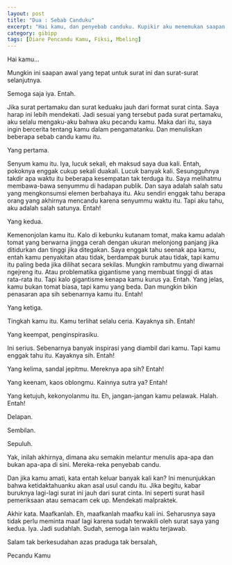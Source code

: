 ```yaml
---
layout: post
title: "Dua : Sebab Canduku"
excerpt: "Hai kamu, dan penyebab canduku. Kupikir aku menemukan saapan yang tepat."
category: gibipp
tags: [Diare Pencandu Kamu, Fiksi, Mbeling]
---
```


Hai kamu...

Mungkin ini saapan awal yang tepat untuk surat ini dan surat-surat selanjutnya.

Semoga saja iya. Entah.

Jika surat pertamaku dan surat keduaku jauh dari format surat cinta. Saya harap ini lebih mendekati. Jadi sesuai yang tersebut pada surat pertamaku, aku selalu mengaku-aku bahwa aku pecandu kamu. Maka dari itu, saya ingin bercerita tentang kamu dalam pengamatanku. Dan menuliskan beberapa sebab candu kamu itu.

Yang pertama.

Senyum kamu itu. Iya, lucuk sekali, eh maksud saya dua kali. Entah, pokoknya enggak cukup sekali duakali. Lucuk banyak kali. Sesungguhnya takdir apa waktu itu beberapa kesempatan tak terduga itu. Saya melihatmu membawa-bawa senyummu di hadapan publik. Dan saya adalah salah satu yang mengkonsumsi elemen berbahaya itu. Aku sendiri enggak tahu berapa orang yang akhirnya mencandu karena senyummu waktu itu. Tapi aku tahu, aku adalah salah satunya. Entah!

Yang kedua.

Kemenonjolan kamu itu. Kalo di kebunku kutanam tomat, maka kamu adalah tomat yang berwarna jingga cerah dengan ukuran melonjong panjang jika ditidurkan dan tinggi jika ditegakan. Saya enggak tahu seenak apa kamu, entah kamu penyakitan atau tidak, berdampak buruk atau tidak, tapi kamu itu paling beda jika dilihat secara sekilas. Mungkin rambutmu yang diwarnai ngejreng itu. Atau problematika gigantisme yang membuat tinggi di atas rata-rata itu. Tapi kalo gigantisme kenapa kamu kurus ya. Entah. Yang jelas, kamu bukan tomat biasa, tapi kamu yang beda. Dan mungkin bikin penasaran apa sih sebenarnya kamu itu. Entah!

Yang ketiga.

Tingkah kamu itu. Kamu terlihat selalu ceria. Kayaknya sih. Entah!

Yang keempat, penginspirasiku.

Ini serius. Sebenarnya banyak inspirasi yang diambil dari kamu. Tapi kamu enggak tahu itu. Kayaknya sih. Entah!

Yang kelima, sandal jepitmu. Mereknya apa sih? Entah!

Yang keenam, kaos oblongmu. Kainnya sutra ya? Entah!

Yang ketujuh, kekonyolanmu itu. Eh, jangan-jangan kamu pelawak. Halah. Entah!

Delapan.

Sembilan.

Sepuluh.

Yak, inilah akhirnya, dimana aku semakin melantur menulis apa-apa dan bukan apa-apa di sini. Mereka-reka penyebab candu.

Dan jika kamu amati, kata entah keluar banyak kali kan? Ini menunjukkan bahwa ketidaktahuanku akan asal usul candu itu.
Jika begitu, kabar buruknya lagi-lagi surat ini jauh dari surat cinta. Ini seperti surat hasil pemeriksaan atau semacam cek up. Mendekati malpraktek.

Akhir kata. Maafkanlah. Eh, maafkanlah maafku kali ini. Seharusnya saya tidak perlu meminta maaf lagi karena sudah terwakili oleh surat saya yang kedua. Iya. Jadi sudahlah. Sudah, semoga lain waktu terjawab.

Salam tak berkesudahan azas praduga tak bersalah,

Pecandu Kamu